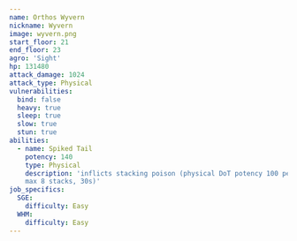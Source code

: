 ```yaml
---
name: Orthos Wyvern
nickname: Wyvern
image: wyvern.png
start_floor: 21
end_floor: 23
agro: 'Sight'
hp: 131480
attack_damage: 1024
attack_type: Physical
vulnerabilities:
  bind: false
  heavy: true
  sleep: true
  slow: true
  stun: true
abilities:
  - name: Spiked Tail
    potency: 140
    type: Physical
    description: 'inflicts stacking poison (physical DoT potency 100 per stack,
    max 8 stacks, 30s)'
job_specifics:
  SGE:
    difficulty: Easy
  WHM:
    difficulty: Easy
---
```

